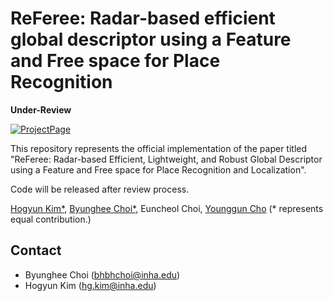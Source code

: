 # ReFeree: Radar-based efficient global descriptor using a Feature and Free space for Place Recognition

**Under-Review**

[![ProjectPage](https://github.com/sparolab/Joint_ID/blob/main/fig/badges/badge-website.svg)](https://sites.google.com/view/referee-radar)

This repository represents the official implementation of the paper titled "ReFeree: Radar-based Efficient, Lightweight, and Robust Global Descriptor using a Feature and Free space for Place Recognition and Localization".

Code will be released after review process.

[Hogyun Kim*](https://scholar.google.co.kr/citations?user=t5UEbooAAAAJ&hl=ko),
[Byunghee Choi*](https://scholar.google.co.kr/citations?view_op=list_works&hl=ko&user=JCJAwgIAAAAJ),
Euncheol Choi,
[Younggun Cho](https://scholar.google.com/citations?user=W5MOKWIAAAAJ&hl=ko)
(* represents equal contribution.)


## Contact
* Byunghee Choi (bhbhchoi@inha.edu)
* Hogyun Kim (hg.kim@inha.edu)
